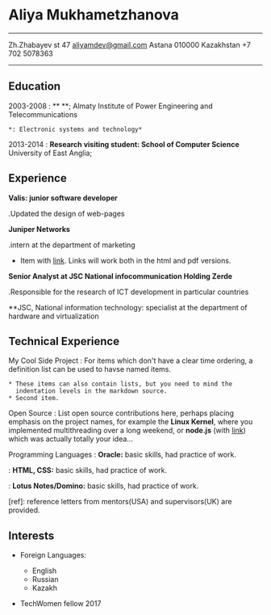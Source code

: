 Aliya Mukhametzhanova
============

-------------------     ----------------------------
Zh.Zhabayev st 47                        aliyamdev@gmail.com
Astana 010000
Kazakhstan                           +7 702 5078363
-------------------     ----------------------------

Education
---------

2003-2008
:   ** **; Almaty Institute of Power Engineering and Telecommunications

    *: Electronic systems and technology*

2013-2014
:   **Research visiting student: School of Computer Science** University of East Anglia;

Experience
----------

**Valis: junior software developer**

.Updated the design of web-pages

**Juniper Networks**

.intern at the department of marketing

* Item with [link](http://www.example.com). Links will work both in
  the html and pdf versions.

**Senior Analyst at JSC National infocommunication Holding Zerde**

.Responsible for the research of ICT development in particular countries

**JSC, National information technology: specialist at the department of hardware and virtualization

Technical Experience
--------------------

My Cool Side Project
:   For items which don't have a clear time ordering, a definition
    list can be used to havse named items.

    * These items can also contain lists, but you need to mind the
      indentation levels in the markdown source.
    * Second item.

Open Source
:   List open source contributions here, perhaps placing emphasis on
    the project names, for example the **Linux Kernel**, where you
    implemented multithreading over a long weekend, or **node.js**
    (with [link](http://nodejs.org)) which was actually totally
    your idea...

Programming Languages
:   **Oracle:** basic skills, had practice of work.

:   **HTML, CSS:** basic skills, had practice of work.

:   **Lotus Notes/Domino:** basic skills, had practice of work.

[ref]: reference letters from mentors(USA) and supervisors(UK) are provided.

Interests
----------------------------------------

* Foreign Languages:

     * English
     * Russian
     * Kazakh

* TechWomen fellow 2017
